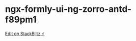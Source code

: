 # ngx-formly-ui-ng-zorro-antd-f89pm1

[Edit on StackBlitz ⚡️](https://stackblitz.com/edit/ngx-formly-ui-ng-zorro-antd-f89pm1)